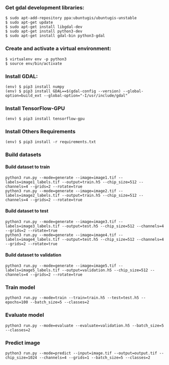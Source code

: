 ### Get gdal development libraries:

```
$ sudo apt-add-repository ppa:ubuntugis/ubuntugis-unstable
$ sudo apt-get update
$ sudo apt-get install libgdal-dev
$ sudo apt-get install python3-dev
$ sudo apt-get install gdal-bin python3-gdal
```

### Create and activate a virtual environment:

```
$ virtualenv env -p python3
$ source env/bin/activate
```

### Install GDAL:

```
(env) $ pip3 install numpy
(env) $ pip3 install GDAL==$(gdal-config --version) --global-option=build_ext --global-option="-I/usr/include/gdal"
```

### Install TensorFlow-GPU
```
(env) $ pip3 install tensorflow-gpu
```

### Install Others Requirements

```
(env) $ pip3 install -r requirements.txt
```


### Build datasets
#### Build dataset to train
```
python3 run.py --mode=generate --image=image1.tif --labels=image1_labels.tif --output=train.h5 --chip_size=512 --channels=4 --grids=2 --rotate=true
python3 run.py --mode=generate --image=image2.tif --labels=image2_labels.tif --output=train.h5 --chip_size=512 --channels=4 --grids=2 --rotate=true

```

#### Build dataset to test
```
python3 run.py --mode=generate --image=image3.tif --labels=image3_labels.tif --output=test.h5 --chip_size=512 --channels=4 --grids=2 --rotate=true
python3 run.py --mode=generate --image=image4.tif --labels=image4_labels.tif --output=test.h5 --chip_size=512 --channels=4 --grids=2 --rotate=true

```

#### Build dataset to validation
```
python3 run.py --mode=generate --image=image5.tif --labels=image5_labels.tif --output=validation.h5 --chip_size=512 --channels=4 --grids=2 --rotate=true
```

### Train model

```
python3 run.py --mode=train --train=train.h5 --test=test.h5 --epochs=100 --batch_size=5 --classes=2
```

### Evaluate model

```
python3 run.py --mode=evaluate --evaluate=validation.h5 --batch_size=5 --classes=2
```

### Predict image

```
python3 run.py --mode=predict --input=image.tif --output=output.tif --chip_size=1024 --channels=4 --grids=1 --batch_size=5 --classes=2
```
